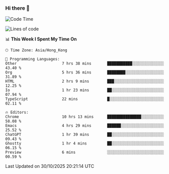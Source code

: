 ### Hi there 👋

<!--
**nicehiro/nicehiro** is a ✨ _special_ ✨ repository because its `README.md` (this file) appears on your GitHub profile.

Here are some ideas to get you started:

- 🔭 I’m currently working on ...
- 🌱 I’m currently learning ...
- 👯 I’m looking to collaborate on ...
- 🤔 I’m looking for help with ...
- 💬 Ask me about ...
- 📫 How to reach me: ...
- 😄 Pronouns: ...
- ⚡ Fun fact: ...
-->

<!--START_SECTION:waka-->
![Code Time](http://img.shields.io/badge/Code%20Time-1%2C186%20hrs%2049%20mins-blue)

![Lines of code](https://img.shields.io/badge/From%20Hello%20World%20I%27ve%20Written-1.9%20million%20lines%20of%20code-blue)

📊 **This Week I Spent My Time On** 

```text
🕑︎ Time Zone: Asia/Hong_Kong

💬 Programming Languages: 
Other                    7 hrs 38 mins       ███████████░░░░░░░░░░░░░░   43.40 % 
Org                      5 hrs 36 mins       ████████░░░░░░░░░░░░░░░░░   31.89 % 
HTML                     2 hrs 9 mins        ███░░░░░░░░░░░░░░░░░░░░░░   12.25 % 
Io                       1 hr 23 mins        ██░░░░░░░░░░░░░░░░░░░░░░░   07.94 % 
TypeScript               22 mins             █░░░░░░░░░░░░░░░░░░░░░░░░   02.11 % 

🔥 Editors: 
Chrome                   10 hrs 13 mins      ███████████████░░░░░░░░░░   58.08 % 
Emacs                    4 hrs 29 mins       ██████░░░░░░░░░░░░░░░░░░░   25.52 % 
ChatGPT                  1 hr 39 mins        ██░░░░░░░░░░░░░░░░░░░░░░░   09.43 % 
Ghostty                  1 hr 4 mins         ██░░░░░░░░░░░░░░░░░░░░░░░   06.15 % 
Preview                  6 mins              ░░░░░░░░░░░░░░░░░░░░░░░░░   00.59 % 
```


 Last Updated on 30/10/2025 20:21:14 UTC
<!--END_SECTION:waka-->
